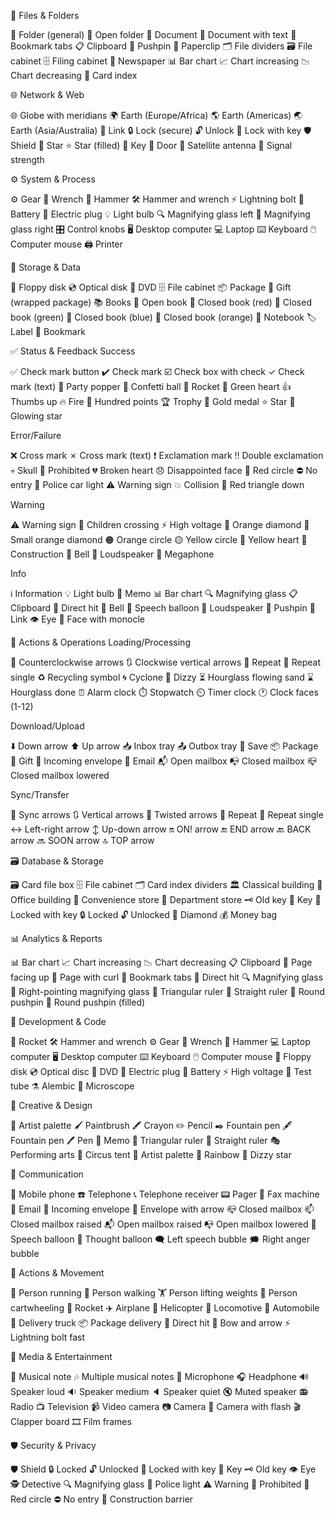 📁 Files & Folders

📁 Folder (general)
📂 Open folder
📄 Document
📃 Document with text
📑 Bookmark tabs
📋 Clipboard
📌 Pushpin
📎 Paperclip
🗂️ File dividers
🗃️ File cabinet
🗄️ Filing cabinet
📰 Newspaper
📊 Bar chart
📈 Chart increasing
📉 Chart decreasing
📇 Card index

🌐 Network & Web

🌐 Globe with meridians
🌍 Earth (Europe/Africa)
🌎 Earth (Americas)
🌏 Earth (Asia/Australia)
🔗 Link
🔒 Lock (secure)
🔓 Unlock
🔐 Lock with key
🛡️ Shield
🌟 Star
⭐ Star (filled)
🔑 Key
🚪 Door
📡 Satellite antenna
📶 Signal strength

⚙️ System & Process

⚙️ Gear
🔧 Wrench
🔨 Hammer
🛠️ Hammer and wrench
⚡ Lightning bolt
🔋 Battery
🔌 Electric plug
💡 Light bulb
🔍 Magnifying glass left
🔎 Magnifying glass right
🎛️ Control knobs
🖥️ Desktop computer
💻 Laptop
⌨️ Keyboard
🖱️ Computer mouse
🖨️ Printer

💾 Storage & Data

💾 Floppy disk
💿 Optical disk
📀 DVD
🗄️ File cabinet
📦 Package
🎁 Gift (wrapped package)
📚 Books
📖 Open book
📕 Closed book (red)
📗 Closed book (green)
📘 Closed book (blue)
📙 Closed book (orange)
📓 Notebook
🏷️ Label
🔖 Bookmark

✅ Status & Feedback
Success

✅ Check mark button
✔️ Check mark
☑️ Check box with check
✓ Check mark (text)
🎉 Party popper
🎊 Confetti ball
🚀 Rocket
💚 Green heart
👍 Thumbs up
🔥 Fire
💯 Hundred points
🏆 Trophy
🥇 Gold medal
⭐ Star
🌟 Glowing star

Error/Failure

❌ Cross mark
✗ Cross mark (text)
❗ Exclamation mark
‼️ Double exclamation
💀 Skull
🚫 Prohibited
💔 Broken heart
😞 Disappointed face
🔴 Red circle
⛔ No entry
🚨 Police car light
⚠️ Warning sign
💥 Collision
🔻 Red triangle down

Warning

⚠️ Warning sign
🚸 Children crossing
⚡ High voltage
🔶 Orange diamond
🔸 Small orange diamond
🟠 Orange circle
🟡 Yellow circle
💛 Yellow heart
🚧 Construction
🔔 Bell
📢 Loudspeaker
📣 Megaphone

Info

ℹ️ Information
💡 Light bulb
📝 Memo
📊 Bar chart
🔍 Magnifying glass
📋 Clipboard
🎯 Direct hit
🔔 Bell
💬 Speech balloon
📢 Loudspeaker
📌 Pushpin
🔗 Link
👁️ Eye
🧐 Face with monocle

🔄 Actions & Operations
Loading/Processing

🔄 Counterclockwise arrows
🔃 Clockwise vertical arrows
🔁 Repeat
🔂 Repeat single
♻️ Recycling symbol
🌀 Cyclone
💫 Dizzy
⏳ Hourglass flowing sand
⌛ Hourglass done
⏰ Alarm clock
⏱️ Stopwatch
⏲️ Timer clock
🕐 Clock faces (1-12)

Download/Upload

⬇️ Down arrow
⬆️ Up arrow
📥 Inbox tray
📤 Outbox tray
💾 Save
📦 Package
🎁 Gift
📨 Incoming envelope
📧 Email
📬 Open mailbox
📭 Closed mailbox
📪 Closed mailbox lowered

Sync/Transfer

🔄 Sync arrows
🔃 Vertical arrows
🔀 Twisted arrows
🔁 Repeat
🔂 Repeat single
↔️ Left-right arrow
↕️ Up-down arrow
🔛 ON! arrow
🔚 END arrow
🔙 BACK arrow
🔜 SOON arrow
🔝 TOP arrow

🗃️ Database & Storage

🗃️ Card file box
🗄️ File cabinet
🗂️ Card index dividers
🏛️ Classical building
🏢 Office building
🏪 Convenience store
🏬 Department store
🗝️ Old key
🔑 Key
🔐 Locked with key
🔒 Locked
🔓 Unlocked
💎 Diamond
💰 Money bag

📊 Analytics & Reports

📊 Bar chart
📈 Chart increasing
📉 Chart decreasing
📋 Clipboard
📄 Page facing up
📃 Page with curl
📑 Bookmark tabs
🎯 Direct hit
🔍 Magnifying glass
🔎 Right-pointing magnifying glass
📐 Triangular ruler
📏 Straight ruler
📌 Round pushpin
📍 Round pushpin (filled)

🚀 Development & Code

🚀 Rocket
🛠️ Hammer and wrench
⚙️ Gear
🔧 Wrench
🔨 Hammer
💻 Laptop computer
🖥️ Desktop computer
⌨️ Keyboard
🖱️ Computer mouse
💾 Floppy disk
💿 Optical disc
📀 DVD
🔌 Electric plug
🔋 Battery
⚡ High voltage
🧪 Test tube
⚗️ Alembic
🔬 Microscope

🎨 Creative & Design

🎨 Artist palette
🖌️ Paintbrush
🖍️ Crayon
✏️ Pencil
✒️ Fountain pen
🖋️ Fountain pen
🖊️ Pen
📝 Memo
📐 Triangular ruler
📏 Straight ruler
🎭 Performing arts
🎪 Circus tent
🎨 Artist palette
🌈 Rainbow
💫 Dizzy star

📱 Communication

📱 Mobile phone
☎️ Telephone
📞 Telephone receiver
📟 Pager
📠 Fax machine
📧 Email
📨 Incoming envelope
📩 Envelope with arrow
📪 Closed mailbox
📫 Closed mailbox raised
📬 Open mailbox raised
📭 Open mailbox lowered
💬 Speech balloon
💭 Thought balloon
🗨️ Left speech bubble
🗯️ Right anger bubble

🏃 Actions & Movement

🏃 Person running
🚶 Person walking
🏋️ Person lifting weights
🤸 Person cartwheeling
🚀 Rocket
✈️ Airplane
🚁 Helicopter
🚂 Locomotive
🚗 Automobile
🚚 Delivery truck
📦 Package delivery
🎯 Direct hit
🏹 Bow and arrow
⚡ Lightning bolt fast

🎵 Media & Entertainment

🎵 Musical note
🎶 Multiple musical notes
🎤 Microphone
🎧 Headphone
🔊 Speaker loud
🔉 Speaker medium
🔈 Speaker quiet
🔇 Muted speaker
📻 Radio
📺 Television
📹 Video camera
📷 Camera
📸 Camera with flash
🎬 Clapper board
🎞️ Film frames

🛡️ Security & Privacy

🛡️ Shield
🔒 Locked
🔓 Unlocked
🔐 Locked with key
🔑 Key
🗝️ Old key
👁️ Eye
🕵️ Detective
🔍 Magnifying glass
🚨 Police light
⚠️ Warning
🚫 Prohibited
🔴 Red circle
⛔ No entry
🚧 Construction barrier